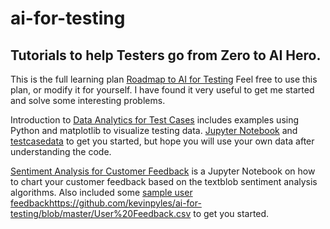 # ai-for-testing

## Tutorials to help Testers go from Zero to AI Hero. 

This is the full learning plan [Roadmap to AI for Testing](https://github.com/kevinpyles/ai-for-testing/blob/master/Road%20to%20AI%20and%20ML%20for%20Testing.md) Feel free to use this plan, or modify it for yourself. I have found it very useful to get me started and solve some interesting problems. 

Introduction to [Data Analytics for Test Cases](https://github.com/kevinpyles/ai-for-testing/blob/master/Data%20Analytics%20for%20Test%20Cases.ipynb) includes examples using Python and matplotlib to visualize testing data. 
[Jupyter Notebook](https://github.com/kevinpyles/ai-for-testing/blob/master/Data%20Analytics%20for%20Test%20Cases.ipynb) and [testcasedata](https://github.com/kevinpyles/ai-for-testing/blob/master/testcasedata.csv) to get you started, but hope you will use your own data after understanding the code.

[Sentiment Analysis for Customer Feedback](https://github.com/kevinpyles/ai-for-testing/blob/master/Sentiment%20Analysis%20on%20Customer%20Feedback.ipynb) is a Jupyter Notebook on how to chart your customer feedback based on the textblob sentiment analysis algorithms. Also included some [sample user feedback]()https://github.com/kevinpyles/ai-for-testing/blob/master/User%20Feedback.csv to get you started. 


